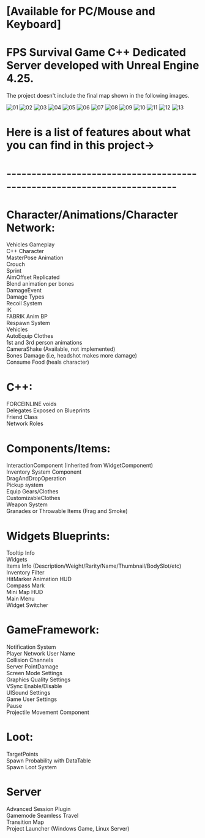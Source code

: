 # [Available for PC/Mouse and Keyboard] 
# FPS Survival Game C++ Dedicated Server developed with Unreal Engine 4.25.

The project doesn't include the final map shown in the following images.

![01](https://user-images.githubusercontent.com/44070054/109409500-0a3dff80-7972-11eb-8f6a-b0b2ef4b553e.png)
![02](https://user-images.githubusercontent.com/44070054/109409502-0f02b380-7972-11eb-9a06-72e32d63f25c.png)
![03](https://user-images.githubusercontent.com/44070054/109409493-fd211080-7971-11eb-8991-f96aee354f43.png)
![04](https://user-images.githubusercontent.com/44070054/109409504-1629c180-7972-11eb-96c8-034f3a3e8de3.png)
![05](https://user-images.githubusercontent.com/44070054/109409508-1b870c00-7972-11eb-9feb-d4a24d8c04b2.png)
![06](https://user-images.githubusercontent.com/44070054/109409528-512bf500-7972-11eb-9fe2-295ce80a210f.png)
![07](https://user-images.githubusercontent.com/44070054/109409592-cf889700-7972-11eb-9281-ce3462026c9e.png)
![08](https://user-images.githubusercontent.com/44070054/109409536-5b4df380-7972-11eb-940c-50cf0e186f12.png)
![09](https://user-images.githubusercontent.com/44070054/109409539-630d9800-7972-11eb-8a62-00d74e862f90.png)
![10](https://user-images.githubusercontent.com/44070054/109409600-e29b6700-7972-11eb-91b7-e25c636689c4.png)
![11](https://user-images.githubusercontent.com/44070054/109409634-34dc8800-7973-11eb-92d1-3380bb60c853.png)
![12](https://user-images.githubusercontent.com/44070054/109409642-43c33a80-7973-11eb-99f8-cb8b75b1c786.png)
![13](https://user-images.githubusercontent.com/44070054/109409625-24c4a880-7973-11eb-944c-10d7aadd8323.png)

# Here is a list of features about what you can find in this project->

# ------------------------------------------------------------------------

# Character/Animations/Character Network:

Vehicles Gameplay \
C++ Character \
MasterPose Animation  \
Crouch \
Sprint \
AimOffset Replicated \
Blend animation per bones \
DamageEvent\
Damage Types\
Recoil System\
IK\
FABRIK Anim BP\
Respawn System\
Vehicles\
AutoEquip Clothes\
1st and 3rd person animations\
CameraShake (Available, not implemented)\
Bones Damage (i.e, headshot makes more damage)\
Consume Food (heals character)

# C++:

FORCEINLINE voids \
Delegates Exposed on Blueprints \
Friend Class \
Network Roles 

# Components/Items:
InteractionComponent (Inherited from WidgetComponent) \
Inventory System Component \
DragAndDropOperation \
Pickup system \
Equip Gears/Clothes \
CustomizableClothes \
Weapon System \
Granades or Throwable Items (Frag and Smoke) 

# Widgets Blueprints:
Tooltip Info \
Widgets \
Items Info (Description/Weight/Rarity/Name/Thumbnail/BodySlot/etc) \
Inventory Filter \
HitMarker Animation HUD \
Compass Mark \
Mini Map HUD \
Main Menu \
Widget Switcher 

# GameFramework:
Notification System \
Player Network User Name \
Collision Channels \
Server PointDamage \
Screen Mode Settings \
Graphics Quality Settings \
VSync Enable/Disable \
UISound Settings \
Game User Settings \
Pause \
Projectile Movement Component 

# Loot:
TargetPoints \
Spawn Probability with DataTable \
Spawn Loot System 

# Server
Advanced Session Plugin \
Gamemode Seamless Travel \
Transition Map \
Project Launcher (Windows Game, Linux Server) 
